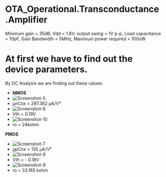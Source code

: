 # OTA_Operational.Transconductance.Amplifier

Minimum gain = 35dB, Vdd = 1.8V, output swing = 1V p-p, Load capacitance = 10pF, Gain Bandwidth = 5MHz, Maximum power required = 100uW


# At first we have to find out the device parameters.
By DC Analysis we are finding out these values:
- **NMOS**
- ![Screenshot-5](https://github.com/user-attachments/assets/4ac88d3b-cd66-40f5-bd22-d436f10e01d5)
- μnCox = 297.362 μA/V²
- ![Screenshot-6](https://github.com/user-attachments/assets/fdf30312-c01c-48d6-9b10-6c8e30406f07)
- Vth = 0.19V
- ![Screenshot-10](https://github.com/user-attachments/assets/799ad688-e9e5-4317-ba04-e044fb56e24d)
- ro = 24kohm

**PMOS**
- ![Screenshot-7](https://github.com/user-attachments/assets/e88810d2-dbfb-4c14-b2b8-77e3cf23b2c3)
- μpCox = 135 μA/V²
- ![Screenshot-8](https://github.com/user-attachments/assets/060af715-0957-4381-88ea-0388a2082071)
- Vth = - 0.18V
- ![Screenshot-9](https://github.com/user-attachments/assets/d4fed133-a97e-4713-aed2-e9979a3215f9)
- ro = 33.165 kohm

